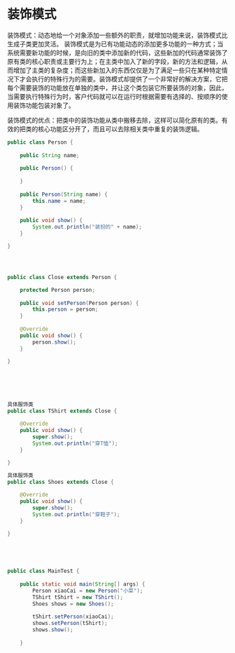 # 装饰模式
装饰模式：动态地给一个对象添加一些额外的职责，就增加功能来说，装饰模式比生成子类更加灵活。
装饰模式是为已有功能动态的添加更多功能的一种方式；当系统需要新功能的时候，是向旧的类中添加新的代码，这些新加的代码通常装饰了原有类的核心职责或主要行为上；在主类中加入了新的字段，新的方法和逻辑，从而增加了主类的复杂度；而这些新加入的东西仅仅是为了满足一些只在某种特定情况下才会执行的特殊行为的需要。装饰模式却提供了一个非常好的解决方案，它把每个需要装饰的功能放在单独的类中，并让这个类包装它所要装饰的对象，因此，当需要执行特殊行为时，客户代码就可以在运行时根据需要有选择的、按顺序的使用装饰功能包装对象了。

装饰模式的优点：把类中的装饰功能从类中搬移去除，这样可以简化原有的类。有效的把类的核心功能区分开了，而且可以去除相关类中重复的装饰逻辑。




```java
public class Person {
	
	public String name;
	
	public Person() {
		
	}
	
	public Person(String name) {
		this.name = name;
	}
	
	public void show() {
		System.out.println("装扮的" + name);
	}

}




public class Close extends Person {

	protected Person person;
	
	public void setPerson(Person person) {
		this.person = person;
	}
	
	@Override
	public void show() {
		person.show();
	}

}






具体服饰类
public class TShirt extends Close {

	@Override
	public void show() {
		super.show();
		System.out.println("穿T恤");
	}
	
}

具体服饰类
public class Shoes extends Close {

	@Override 
	public void show() {
		super.show();
		System.out.println("穿鞋子");
	}
	
}





public class MainTest {
	
	public static void main(String[] args) {
		Person xiaoCai = new Person("小菜");
		TShirt tShirt = new TShirt();
		Shoes shows = new Shoes();
		
		tShirt.setPerson(xiaoCai);
		shows.setPerson(tShirt);
		shows.show();
		
	}
```
